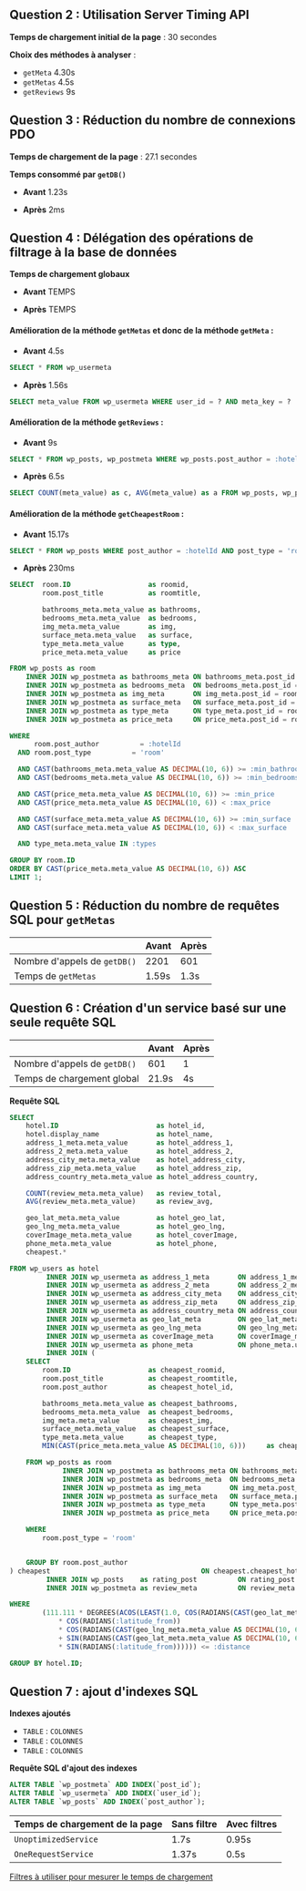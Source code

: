 ## Question 2 : Utilisation Server Timing API

**Temps de chargement initial de la page** : 30 secondes

**Choix des méthodes à analyser** :

- `getMeta` 4.30s
- `getMetas` 4.5s
- `getReviews` 9s



## Question 3 : Réduction du nombre de connexions PDO

**Temps de chargement de la page** : 27.1 secondes

**Temps consommé par `getDB()`**

- **Avant** 1.23s

- **Après** 2ms


## Question 4 : Délégation des opérations de filtrage à la base de données

**Temps de chargement globaux**

- **Avant** TEMPS

- **Après** TEMPS


#### Amélioration de la méthode `getMetas` et donc de la méthode `getMeta` :

- **Avant** 4.5s

```sql
SELECT * FROM wp_usermeta
```

- **Après** 1.56s

```sql
SELECT meta_value FROM wp_usermeta WHERE user_id = ? AND meta_key = ?
```



#### Amélioration de la méthode `getReviews` :

- **Avant** 9s

```sql
SELECT * FROM wp_posts, wp_postmeta WHERE wp_posts.post_author = :hotelId AND wp_posts.ID = wp_postmeta.post_id AND meta_key = 'rating' AND post_type = 'review'
```

- **Après** 6.5s

```sql
SELECT COUNT(meta_value) as c, AVG(meta_value) as a FROM wp_posts, wp_postmeta WHERE wp_posts.post_author = :hotelId AND wp_posts.ID = wp_postmeta.post_id AND meta_key = 'rating' AND post_type = 'review' GROUP BY wp_posts.post_author;
```



#### Amélioration de la méthode `getCheapestRoom` :

- **Avant** 15.17s

```sql
SELECT * FROM wp_posts WHERE post_author = :hotelId AND post_type = 'room'
```

- **Après** 230ms

```sql
SELECT  room.ID                   as roomid,
        room.post_title           as roomtitle,

        bathrooms_meta.meta_value as bathrooms,
        bedrooms_meta.meta_value  as bedrooms,
        img_meta.meta_value       as img,
        surface_meta.meta_value   as surface,
        type_meta.meta_value      as type,
        price_meta.meta_value     as price

FROM wp_posts as room
    INNER JOIN wp_postmeta as bathrooms_meta ON bathrooms_meta.post_id = room.ID AND bathrooms_meta.meta_key = 'bathrooms_count'
    INNER JOIN wp_postmeta as bedrooms_meta  ON bedrooms_meta.post_id = room.ID  AND bedrooms_meta.meta_key  = 'bedrooms_count'
    INNER JOIN wp_postmeta as img_meta       ON img_meta.post_id = room.ID       AND img_meta.meta_key       = 'coverImage'
    INNER JOIN wp_postmeta as surface_meta   ON surface_meta.post_id = room.ID   AND surface_meta.meta_key   = 'surface'
    INNER JOIN wp_postmeta as type_meta      ON type_meta.post_id = room.ID      AND type_meta.meta_key      = 'type'
    INNER JOIN wp_postmeta as price_meta     ON price_meta.post_id = room.ID     AND price_meta.meta_key     = 'price'

WHERE
      room.post_author          = :hotelId
  AND room.post_type          = 'room'

  AND CAST(bathrooms_meta.meta_value AS DECIMAL(10, 6)) >= :min_bathrooms
  AND CAST(bedrooms_meta.meta_value AS DECIMAL(10, 6)) >= :min_bedrooms

  AND CAST(price_meta.meta_value AS DECIMAL(10, 6)) >= :min_price
  AND CAST(price_meta.meta_value AS DECIMAL(10, 6)) < :max_price

  AND CAST(surface_meta.meta_value AS DECIMAL(10, 6)) >= :min_surface
  AND CAST(surface_meta.meta_value AS DECIMAL(10, 6)) < :max_surface

  AND type_meta.meta_value IN :types

GROUP BY room.ID
ORDER BY CAST(price_meta.meta_value AS DECIMAL(10, 6)) ASC
LIMIT 1;
```



## Question 5 : Réduction du nombre de requêtes SQL pour `getMetas`

|                              | **Avant** | **Après** |
|------------------------------|-----------|-----------|
| Nombre d'appels de `getDB()` | 2201      | 601       |
| Temps de `getMetas`          | 1.59s     | 1.3s      |

## Question 6 : Création d'un service basé sur une seule requête SQL

|                              | **Avant** | **Après** |
|------------------------------|-----------|-----------|
| Nombre d'appels de `getDB()` | 601       | 1         |
| Temps de chargement global   | 21.9s     | 4s        |

**Requête SQL**

```SQL
SELECT
    hotel.ID                        as hotel_id,
    hotel.display_name              as hotel_name,
    address_1_meta.meta_value       as hotel_address_1,
    address_2_meta.meta_value       as hotel_address_2,
    address_city_meta.meta_value    as hotel_address_city,
    address_zip_meta.meta_value     as hotel_address_zip,
    address_country_meta.meta_value as hotel_address_country,

    COUNT(review_meta.meta_value)   as review_total,
    AVG(review_meta.meta_value)     as review_avg,

    geo_lat_meta.meta_value         as hotel_geo_lat,
    geo_lng_meta.meta_value         as hotel_geo_lng,
    coverImage_meta.meta_value      as hotel_coverImage,
    phone_meta.meta_value           as hotel_phone,
    cheapest.*

FROM wp_users as hotel
         INNER JOIN wp_usermeta as address_1_meta       ON address_1_meta.user_id       = hotel.ID AND address_1_meta.meta_key       = 'address_1'
         INNER JOIN wp_usermeta as address_2_meta       ON address_2_meta.user_id       = hotel.ID AND address_2_meta.meta_key       = 'address_2'
         INNER JOIN wp_usermeta as address_city_meta    ON address_city_meta.user_id    = hotel.ID AND address_city_meta.meta_key    = 'address_city'
         INNER JOIN wp_usermeta as address_zip_meta     ON address_zip_meta.user_id     = hotel.ID AND address_zip_meta.meta_key     = 'address_zip'
         INNER JOIN wp_usermeta as address_country_meta ON address_country_meta.user_id = hotel.ID AND address_country_meta.meta_key = 'address_country'
         INNER JOIN wp_usermeta as geo_lat_meta         ON geo_lat_meta.user_id         = hotel.ID AND geo_lat_meta.meta_key         = 'geo_lat'
         INNER JOIN wp_usermeta as geo_lng_meta         ON geo_lng_meta.user_id         = hotel.ID AND geo_lng_meta.meta_key         = 'geo_lng'
         INNER JOIN wp_usermeta as coverImage_meta      ON coverImage_meta.user_id      = hotel.ID AND coverImage_meta.meta_key      = 'coverImage'
         INNER JOIN wp_usermeta as phone_meta           ON phone_meta.user_id           = hotel.ID AND phone_meta.meta_key           = 'phone'
         INNER JOIN (
    SELECT
        room.ID                   as cheapest_roomid,
        room.post_title           as cheapest_roomtitle,
        room.post_author          as cheapest_hotel_id,

        bathrooms_meta.meta_value as cheapest_bathrooms,
        bedrooms_meta.meta_value  as cheapest_bedrooms,
        img_meta.meta_value       as cheapest_img,
        surface_meta.meta_value   as cheapest_surface,
        type_meta.meta_value      as cheapest_type,
        MIN(CAST(price_meta.meta_value AS DECIMAL(10, 6)))     as cheapest_price

    FROM wp_posts as room
             INNER JOIN wp_postmeta as bathrooms_meta ON bathrooms_meta.post_id = room.ID AND bathrooms_meta.meta_key = 'bathrooms_count' AND CAST(bathrooms_meta.meta_value AS DECIMAL(10, 6)) >= :min_bathrooms
             INNER JOIN wp_postmeta as bedrooms_meta  ON bedrooms_meta.post_id  = room.ID AND bedrooms_meta.meta_key  = 'bedrooms_count'  AND CAST(bedrooms_meta.meta_value AS DECIMAL(10, 6)) >= :min_bedrooms
             INNER JOIN wp_postmeta as img_meta       ON img_meta.post_id       = room.ID AND img_meta.meta_key       = 'coverImage'
             INNER JOIN wp_postmeta as surface_meta   ON surface_meta.post_id   = room.ID AND surface_meta.meta_key   = 'surface' AND CAST(surface_meta.meta_value AS DECIMAL(10, 6)) >= :min_surface AND CAST(surface_meta.meta_value AS DECIMAL(10, 6)) < :max_surface
             INNER JOIN wp_postmeta as type_meta      ON type_meta.post_id      = room.ID AND type_meta.meta_key      = 'type' AND type_meta.meta_value IN :types
             INNER JOIN wp_postmeta as price_meta     ON price_meta.post_id     = room.ID AND price_meta.meta_key     = 'price' AND CAST(price_meta.meta_value AS DECIMAL(10, 6)) >= :min_price AND CAST(price_meta.meta_value AS DECIMAL(10, 6)) < :max_price

    WHERE
        room.post_type = 'room'


    GROUP BY room.post_author
) cheapest                                     ON cheapest.cheapest_hotel_id = hotel.ID
         INNER JOIN wp_posts    as rating_post          ON rating_post.post_author = hotel.ID     AND rating_post.post_type = 'review'
         INNER JOIN wp_postmeta as review_meta          ON review_meta.post_id = rating_post.ID   AND review_meta.meta_key  = 'rating'

WHERE
        (111.111 * DEGREES(ACOS(LEAST(1.0, COS(RADIANS(CAST(geo_lat_meta.meta_value AS DECIMAL(10, 6))))
            * COS(RADIANS(:latitude_from))
            * COS(RADIANS(CAST(geo_lng_meta.meta_value AS DECIMAL(10, 6)) - :longitude_from))
            + SIN(RADIANS(CAST(geo_lat_meta.meta_value AS DECIMAL(10, 6))))
            * SIN(RADIANS(:latitude_from)))))) <= :distance

GROUP BY hotel.ID;
```

## Question 7 : ajout d'indexes SQL

**Indexes ajoutés**

- `TABLE` : `COLONNES`
- `TABLE` : `COLONNES`
- `TABLE` : `COLONNES`

**Requête SQL d'ajout des indexes**

```sql
ALTER TABLE `wp_postmeta` ADD INDEX(`post_id`);
ALTER TABLE `wp_usermeta` ADD INDEX(`user_id`);
ALTER TABLE `wp_posts` ADD INDEX(`post_author`);
```

| Temps de chargement de la page | Sans filtre | Avec filtres |
|--------------------------------|-------------|--------------|
| `UnoptimizedService`           | 1.7s        | 0.95s        |
| `OneRequestService`            | 1.37s       | 0.5s         |
[Filtres à utiliser pour mesurer le temps de chargement](http://localhost/?types%5B%5D=Maison&types%5B%5D=Appartement&price%5Bmin%5D=200&price%5Bmax%5D=230&surface%5Bmin%5D=130&surface%5Bmax%5D=150&rooms=5&bathRooms=5&lat=46.988708&lng=3.160778&search=Nevers&distance=30)



